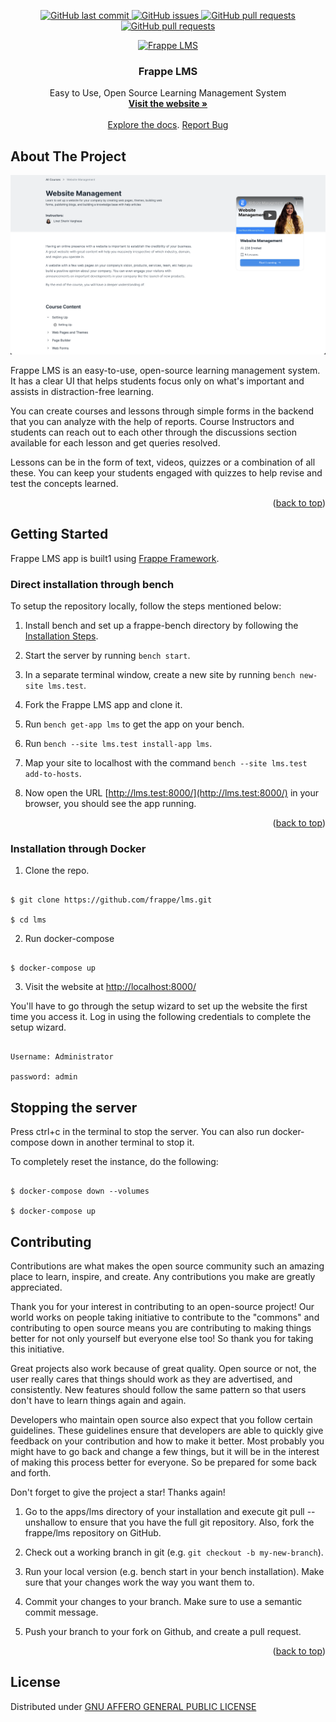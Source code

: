 <p align="center">
    <a href="https://github.com/frappe/lms/commits/main">
    <img src="https://img.shields.io/github/last-commit/frappe/lms.svg?style=flat-square&logo=github&logoColor=white" alt="GitHub last commit">
    <a href="https://github.com/frappe/lms/issues">
    <img src="https://img.shields.io/github/issues-raw/frappe/lms.svg?style=flat-square&logo=github&logoColor=white" alt="GitHub issues">
    <a href="https://github.com/frappe/lms/pulls">
    <img src="https://img.shields.io/github/issues-pr-raw/frappe/lms.svg?style=flat-square&logo=github&logoColor=white" alt="GitHub pull requests">
     <a href="https://github.com/frappe/lms/license">
    <img src="https://img.shields.io/github/license/frappe/lms.svg?style=flat-square&logo=github&logoColor=white" alt="GitHub pull requests">
</p>

<div align="center">
  <a href="https://www.frappelms.com/">
    <img src="https://www.frappelms.com/files/flms.svg" alt="Frappe LMS" width="80" height="80">
  </a>
  <h3 align="center">Frappe LMS</h3>
  <p align="center">
    Easy to Use, Open Source Learning Management System
    <br/>
    <a href="https://www.frappelms.com"><strong>Visit the website »</strong></a>
    <br/>
    <br/>
    <a href="https://www.frappelms.com/introduction">Explore the docs</a>.
    <a href="https://github.com/frappe/lms/issues">Report Bug</a>

  </p>

</div>

<!-- ABOUT THE PROJECT -->

## About The Project

![Frappe LMS](/lms/public/images/course-home.png)

Frappe LMS is an easy-to-use, open-source learning management system. It has a clear UI that helps students focus only on what's important and assists in distraction-free learning.

You can create courses and lessons through simple forms in the backend that you can analyze with the help of reports. Course Instructors and students can reach out to each other through the discussions section available for each lesson and get queries resolved.

Lessons can be in the form of text, videos, quizzes or a combination of all these. You can keep your students engaged with quizzes to help revise and test the concepts learned.

<p align="right">(<a href="#top">back to top</a>)</p>

<!-- GETTING STARTED -->

## Getting Started

Frappe LMS app is built1 using [Frappe Framework](https://frappeframework.com).

### Direct installation through bench

To setup the repository locally, follow the steps mentioned below:

1.  Install bench and set up a frappe-bench directory by following the  [Installation Steps](https://frappeframework.com/docs/user/en/installation).

2.  Start the server by running ```bench start```.

3.  In a separate terminal window, create a new site by running ```bench new-site lms.test```.

4.  Fork the Frappe LMS app and clone it.

5.  Run ```bench get-app lms``` to get the app on your bench.

6.  Run ```bench --site lms.test install-app lms```.

7.  Map your site to localhost with the command  ```bench --site lms.test add-to-hosts```.

8.  Now open the URL  [http://lms.test:8000/](http://lms.test:8000/)  in your browser, you should see the app running.

<p align="right">(<a href="#top">back to top</a>)</p>

### Installation through Docker

1. Clone the repo.

```

$ git clone https://github.com/frappe/lms.git

$ cd lms

```

2. Run docker-compose

```

$ docker-compose up

```

3. Visit the website at  [http://localhost:8000/](http://localhost:8000/)

You'll have to go through the setup wizard to set up the website the first time you access it. Log in using the following credentials to complete the setup wizard.

```

Username: Administrator

password: admin

```

## [](https://github.com/frappe/lms/blob/main/docker-installation.md#stopping-the-server)Stopping the server

Press  ctrl+c  in the terminal to stop the server. You can also run  docker-compose down  in another terminal to stop it.

To completely reset the instance, do the following:

```

$ docker-compose down --volumes

$ docker-compose up

```

<!-- CONTRIBUTING -->

## Contributing

Contributions are what makes the open source community such an amazing place to learn, inspire, and create. Any contributions you make are greatly appreciated.

Thank you for your interest in contributing to an open-source project! Our world works on people taking initiative to contribute to the "commons" and contributing to open source means you are contributing to making things better for not only yourself but everyone else too! So thank you for taking this initiative.

Great projects also work because of great quality. Open source or not, the user really cares that things should work as they are advertised, and consistently. New features should follow the same pattern so that users don't have to learn things again and again.

Developers who maintain open source also expect that you follow certain guidelines. These guidelines ensure that developers are able to quickly give feedback on your contribution and how to make it better. Most probably you might have to go back and change a few things, but it will be in the interest of making this process better for everyone. So be prepared for some back and forth.

Don't forget to give the project a star! Thanks again!

1.  Go to the apps/lms directory of your installation and execute git pull --unshallow to ensure that you have the full git repository. Also, fork the frappe/lms repository on GitHub.

2.  Check out a working branch in git (e.g. ```git checkout -b my-new-branch```).

3.  Run your local version (e.g. bench start in your bench installation). Make sure that your changes work the way you want them to.

4.  Commit your changes to your branch. Make sure to use a semantic commit message.

6.  Push your branch to your fork on Github, and create a pull request.

<p align="right">(<a href="#top">back to top</a>)</p>

## License

Distributed under [GNU AFFERO GENERAL PUBLIC LICENSE](license.txt)
